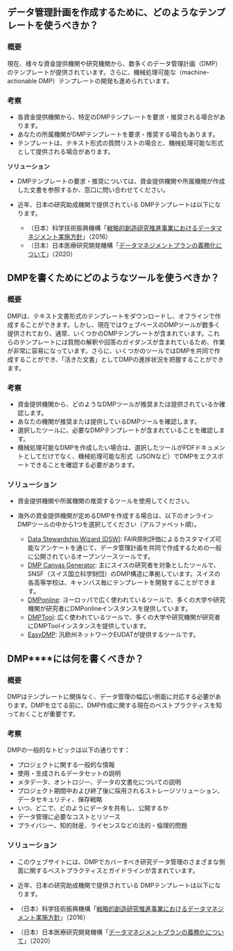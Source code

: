 ## **データ管理計画を作成するために、どのようなテンプレートを使うべきか？**

### **概要**

現在、様々な資金提供機関や研究機関から、数多くのデータ管理計画（<span>DMP）の</span>テンプレートが提供されています。さらに、機械処理可能な（<span>machine-actionable DMP）</span>テンプレートの開発も進められています。

### **考察**

* 各資金提供機関から、特定の<span>DMP</span>テンプレートを要求・推奨される場合があります。
* あなたの所属機関が<span>DMP</span>テンプレートを要求・推奨する場合もあります。
* テンプレートは、テキスト形式の質問リストの場合と、機械処理可能な形式として提供される場合があります。

**ソリューション**

* DMPテンプレートの要求・推奨については、資金提供機関や所属機関が作成した文書を参照するか、窓口に問い合わせてください。
* 近年、日本の研究助成機関で提供されている DMPテンプレートは以下になります。

    * （日本）科学技術振興機構「<span>[戦略的創造研究推進事業におけるデータマネジメント実施方針](https://www.jst.go.jp/kisoken/boshuu/h29/teian/koubo/data_houshin.pdf)</span>」（<span>2016</span>）
    * （日本）日本医療研究開発機構「<span>[データマネジメントプランの義務化について](https://www.amed.go.jp/koubo/datamanagement.html)</span>」（<span>2020</span>）

## **DMPを書くためにどのようなツールを使うべきか？**

### **概要**

DMPは、テキスト文書形式のテンプレートをダウンロードし、オフラインで作成することができます。しかし、現在ではウェブベースの<span>DMP</span>ツールが数多く提供されており、通常、いくつかの<span>DMP</span>テンプレートが含まれています。これらのテンプレートには質問の解釈や回答のガイダンスが含まれているため、作業が非常に容易になっています。さらに、いくつかのツールでは<span>DMP</span>を共同で作成することができ、「活きた文書」としてDMPの進捗状況を把握することができます。

### **考察**

* 資金提供機関から、どのような<span>DMP</span>ツールが推奨または提供されているか確認します。
* あなたの機関が推奨または提供している<span>DMP</span>ツールを確認します。
* 選択したツールに、必要な<span>DMP</span>テンプレートが含まれていることを確認します。
* 機械処理可能なDMPを作成したい場合は、選択したツールが<span>PDF</span>ドキュメントとしてだけでなく、機械処理可能な形式（<span>JSONなど</span>）で<span>DMP</span>をエクスポートできることを確認する必要があります。

### **ソリューション**

* 資金提供機関や所属機関の推奨するツールを使用してください。
* 海外の資金提供機関が定めるDMPを作成する場合は、以下のオンライン<span>DMP</span>ツールの中から<span>1</span>つを選択してください（アルファベット順）。

  * [Data Stewardship Wizard (DSW)](https://ds-wizard.org/): FAIR原則評価によるカスタマイズ可能なアンケートを通じて、データ管理計画を共同で作成するための一般に公開されているオープンソースツールです。
  * [DMP Canvas Generator](https://dmp.vital-it.ch/): 主にスイスの研究者を対象としたツールで、<span>SNSF</span>（スイス国立科学財団）の<span>DMP構造</span>に準拠しています。スイスの各高等学校は、<span>キャンバス毎にテンプレートを開発することができます</span>。
  * [DMPonline](https://dmponline.dcc.ac.uk/): ヨーロッパで広く使われているツールで、多くの大学や研究機関が研究者に<span>DMPonline</span>インスタンスを提供しています。
  * [DMPTool](https://dmptool.org/): 広く使われているツールで、多くの大学や研究機関が研究者に<span>DMPTool</span>インスタンスを提供しています。
  * [EasyDMP](https://easydmp.no/): 汎欧州ネットワーク<span>EUDAT</span>が提供するツールです。

## **DMP****には何を書くべきか？**

### **概要**

DMPはテンプレートに関係なく、データ管理の幅広い側面に対応する必要があります。<span>DMP</span>を立てる前に、DMP作成に関する現在のベストプラクティスを知っておくことが重要です。

### **考察**

DMPの一般的なトピックは以下の通りです：

* プロジェクトに関する一般的な情報
* 使用・生成されるデータセットの説明
* メタデータ、オントロジー、データの文書化についての説明
* プロジェクト期間中および終了後に採用されるストレージソリューション、データセキュリティ、保存戦略
* いつ、どこで、どのようにデータを共有し、公開するか
* データ管理に必要なコストとリソース
* プライバシー、知的財産、ライセンスなどの法的・倫理的問題

### **ソリューション**

* このウェブサイトには、<span>DMP</span>でカバーすべき研究データ管理のさまざまな側面に関するベストプラクティスとガイドラインが含まれています。
* 近年、日本の研究助成機関で提供されている<span> DMP</span>テンプレートは以下になります。

* （日本）科学技術振興機構「[戦略的創造研究推進事業におけるデータマネジメント実施方針](https://www.jst.go.jp/kisoken/boshuu/h29/teian/koubo/data_houshin.pdf)」（<span>2016</span>）
* （日本）日本医療研究開発機構「[データマネジメントプランの義務化について](https://www.amed.go.jp/koubo/datamanagement.html)」（<span>2020</span>）